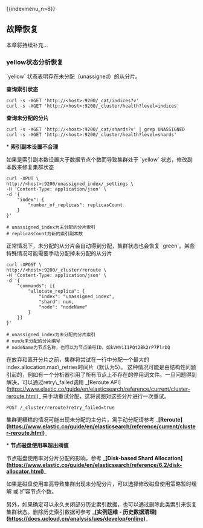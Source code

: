 {{indexmenu_n>8}}

## 故障恢复

本章将持续补充...

### yellow状态分析恢复

\`yellow\` 状态表明存在未分配（unassigned）的从分片。

**查询索引状态**

```
curl -s -XGET 'http://<host>:9200/_cat/indices?v'
curl -s -XGET 'http://<host>:9200/_cluster/health?level=indices'
```

**查询未分配的分片**

```
curl -s -XGET 'http://<host>:9200/_cat/shards?v' | grep UNASSIGNED
curl -s -XGET 'http://<host>:9200/_cluster/health?level=shards'
```

\* **索引副本设置不合理**

如果是索引副本数设置大于数据节点个数而导致集群处于 \`yellow\` 状态，修改副本数来修复集群状态

```
curl -XPUT \
http://<host>:9200/unassigned_index/_settings \
-H 'Content-Type: application/json' \
-d '{
    "index": {
        "number_of_replicas": replicasCount
    }
}'

# unassigned_index为未分配的分片索引
# replicasCount为新的索引副本数
```

正常情况下，未分配的从分片会自动得到分配，集群状态也会恢复 \`green\`。某些特殊情况可能需要手动分配掉未分配的从分片

```
curl -XPOST \
http://<host>:9200/_cluster/reroute \
-H 'Content-Type: application/json' \
-d '{
    "commands": [{
        "allocate_replica": {
            "index": "unassigned_index",
            "shard": num,
            "node": "nodeName"
        }
    }]
}'

# unassigned_index为未分配的分片索引
# num为未分配的分片编号
# nodeName为节点名称，也可以为节点编号ID，如kVWViI1PQt2Bk2rP7PlrbQ
```

在放弃和离开分片之前，集群将尝试在一行中分配一个最大的index.allocation.max\\\_retries时间片（默认为5）。
这种情况可能是由结构性问题引起的，例如有一个分析器引用了所有节点上不存在的停用词文件。一旦问题得到解决，可以通过retry\\\_failed调用
\_\[Reroute
API\](https://www.elastic.co/guide/en/elasticsearch/reference/current/cluster-reroute.html)\_
来手动重试分配，这将试图对这些分片进行一次重试。

```
POST /_cluster/reroute?retry_failed=true
```

集群更糟糕的情况可能出现未分配的主分片，需手动分配请参考
\_**\[Reroute\](<https://www.elastic.co/guide/en/elasticsearch/reference/current/cluster-reroute.html>)**\_

\* **节点磁盘使用率超出阀值**

节点磁盘使用率对分片分配的影响，参考 \_**\[Disk-based Shard
Allocation\](<https://www.elastic.co/guide/en/elasticsearch/reference/6.2/disk-allocator.html>)**\_

如果是磁盘使用率高导致集群出现未分配分片，可以选择修改磁盘使用策略暂时缓解 或 扩容节点个数。

另外，如果确定可以永久关闭部分历史索引数据，也可以通过删除此类索引来恢复集群状态。删除历史索引数据可参考 \_**\[实例运维 -
历史数据清理\](<https://docs.ucloud.cn/analysis/ues/develop/online>)**\_
